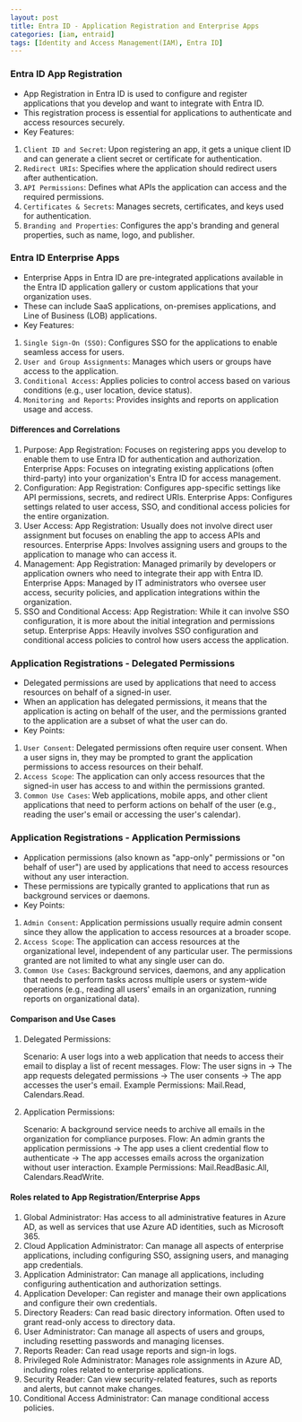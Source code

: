 ```yaml
---
layout: post
title: Entra ID - Application Registration and Enterprise Apps
categories: [iam, entraid]
tags: [Identity and Access Management(IAM), Entra ID]
---
```


### Entra ID App Registration
- App Registration in Entra ID is used to configure and register applications that you develop and want to integrate with Entra ID. 
- This registration process is essential for applications to authenticate and access resources securely.
- Key Features:

1. `Client ID and Secret`: Upon registering an app, it gets a unique client ID and can generate a client secret or certificate for authentication.
2. `Redirect URIs`: Specifies where the application should redirect users after authentication.
3. `API Permissions`: Defines what APIs the application can access and the required permissions.
4. `Certificates & Secrets`: Manages secrets, certificates, and keys used for authentication.
5. `Branding and Properties`: Configures the app's branding and general properties, such as name, logo, and publisher.

### Entra ID Enterprise Apps
- Enterprise Apps in Entra ID are pre-integrated applications available in the Entra ID application gallery or custom applications that your organization uses. 
- These can include SaaS applications, on-premises applications, and Line of Business (LOB) applications.
- Key Features:

1. `Single Sign-On (SSO)`: Configures SSO for the applications to enable seamless access for users.
2. `User and Group Assignments`: Manages which users or groups have access to the application.
3. `Conditional Access`: Applies policies to control access based on various conditions (e.g., user location, device status).
4. `Monitoring and Reports`: Provides insights and reports on application usage and access.

#### Differences and Correlations
1. Purpose:
App Registration: Focuses on registering apps you develop to enable them to use Entra ID for authentication and authorization.
Enterprise Apps: Focuses on integrating existing applications (often third-party) into your organization's Entra ID for access management.
2. Configuration:
App Registration: Configures app-specific settings like API permissions, secrets, and redirect URIs.
Enterprise Apps: Configures settings related to user access, SSO, and conditional access policies for the entire organization.
3. User Access:
App Registration: Usually does not involve direct user assignment but focuses on enabling the app to access APIs and resources.
Enterprise Apps: Involves assigning users and groups to the application to manage who can access it.
4. Management:
App Registration: Managed primarily by developers or application owners who need to integrate their app with Entra ID.
Enterprise Apps: Managed by IT administrators who oversee user access, security policies, and application integrations within the organization.
5. SSO and Conditional Access:
App Registration: While it can involve SSO configuration, it is more about the initial integration and permissions setup.
Enterprise Apps: Heavily involves SSO configuration and conditional access policies to control how users access the application.


### Application Registrations - Delegated Permissions
- Delegated permissions are used by applications that need to access resources on behalf of a signed-in user. 
- When an application has delegated permissions, it means that the application is acting on behalf of the user, and the permissions granted to the application are a subset of what the user can do.
- Key Points:
1. `User Consent`: Delegated permissions often require user consent. When a user signs in, they may be prompted to grant the application permissions to access resources on their behalf.
2. `Access Scope`: The application can only access resources that the signed-in user has access to and within the permissions granted.
3. `Common Use Cases`: Web applications, mobile apps, and other client applications that need to perform actions on behalf of the user (e.g., reading the user's email or accessing the user's calendar).

### Application Registrations - Application Permissions
- Application permissions (also known as "app-only" permissions or "on behalf of user") are used by applications that need to access resources without any user interaction. 
- These permissions are typically granted to applications that run as background services or daemons.
- Key Points:
1. `Admin Consent`: Application permissions usually require admin consent since they allow the application to access resources at a broader scope.
2. `Access Scope`: The application can access resources at the organizational level, independent of any particular user. The permissions granted are not limited to what any single user can do.
3. `Common Use Cases`: Background services, daemons, and any application that needs to perform tasks across multiple users or system-wide operations (e.g., reading all users' emails in an organization, running reports on organizational data).


#### Comparison and Use Cases

1. Delegated Permissions:

    Scenario: A user logs into a web application that needs to access their email to display a list of recent messages.
    Flow: The user signs in -> The app requests delegated permissions -> The user consents -> The app accesses the user's email.
    Example Permissions: Mail.Read, Calendars.Read.

2. Application Permissions:

    Scenario: A background service needs to archive all emails in the organization for compliance purposes.
    Flow: An admin grants the application permissions -> The app uses a client credential flow to authenticate -> The app accesses emails across the organization without user interaction.
    Example Permissions: Mail.ReadBasic.All, Calendars.ReadWrite.


#### Roles related to App Registration/Enterprise Apps

1. Global Administrator: Has access to all administrative features in Azure AD, as well as services that use Azure AD identities, such as Microsoft 365.
2. Cloud Application Administrator: Can manage all aspects of enterprise applications, including configuring SSO, assigning users, and managing app credentials.
3. Application Administrator: Can manage all applications, including configuring authentication and authorization settings.
4. Application Developer: Can register and manage their own applications and configure their own credentials.
5. Directory Readers: Can read basic directory information. Often used to grant read-only access to directory data.
6. User Administrator: Can manage all aspects of users and groups, including resetting passwords and managing licenses.
7. Reports Reader: Can read usage reports and sign-in logs.
8. Privileged Role Administrator: Manages role assignments in Azure AD, including roles related to enterprise applications.
9. Security Reader: Can view security-related features, such as reports and alerts, but cannot make changes.
10. Conditional Access Administrator: Can manage conditional access policies.